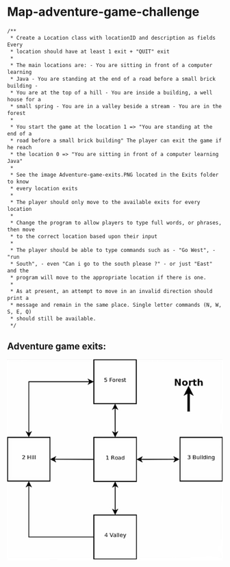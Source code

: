 # Map-adventure-game-challenge

	/**
	 * Create a Location class with locationID and description as fields Every
	 * location should have at least 1 exit + "QUIT" exit
	 * 
	 * The main locations are: - You are sitting in front of a computer learning
	 * Java - You are standing at the end of a road before a small brick building -
	 * You are at the top of a hill - You are inside a building, a well house for a
	 * small spring - You are in a valley beside a stream - You are in the forest
	 * 
	 * You start the game at the location 1 => "You are standing at the end of a
	 * road before a small brick building" The player can exit the game if he reach
	 * the location 0 => "You are sitting in front of a computer learning Java"
	 * 
	 * See the image Adventure-game-exits.PNG located in the Exits folder to know
	 * every location exits
	 * 
	 * The player should only move to the available exits for every location
	 * 
	 * Change the program to allow players to type full words, or phrases, then move
	 * to the correct location based upon their input
	 * 
	 * The player should be able to type commands such as - "Go West", - "run
	 * South", - even "Can i go to the south please ?" - or just "East" and the
	 * program will move to the appropriate location if there is one.
	 * 
	 * As at present, an attempt to move in an invalid direction should print a
	 * message and remain in the same place. Single letter commands (N, W, S, E, Q)
	 * should still be available.
	 */
	 
## Adventure game exits:
![Adventure game image description](https://github.com/Adhouma/Map-adventure-game-challenge/blob/master/Exits/Adventure-game-exits.PNG?raw=true)
